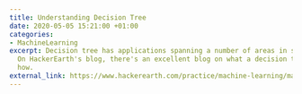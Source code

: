 ```yaml
---
title: Understanding Decision Tree
date: 2020-05-05 15:21:00 +01:00
categories:
- MachineLearning
excerpt: Decision tree has applications spanning a number of areas in supervised learning.
  On HackerEarth's blog, there's an excellent blog on what a decision tree is and
  how.
external_link: https://www.hackerearth.com/practice/machine-learning/machine-learning-algorithms/ml-decision-tree/tutorial/
---
```


